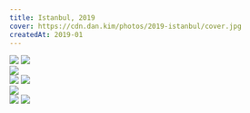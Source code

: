 ```yaml
---
title: Istanbul, 2019
cover: https://cdn.dan.kim/photos/2019-istanbul/cover.jpg
createdAt: 2019-01
---
```


<div class="photorow-2">
  <img src="https://cdn.dan.kim/photos/2019-istanbul/0001.jpg" class="lazyload">
  <img src="https://cdn.dan.kim/photos/2019-istanbul/0002.jpg" class="lazyload">
</div>

<img src="https://cdn.dan.kim/photos/2019-istanbul/0003.jpg" class="lazyload">

<div class="photorow-2">
  <img src="https://cdn.dan.kim/photos/2019-istanbul/0004.jpg" class="lazyload">
  <img src="https://cdn.dan.kim/photos/2019-istanbul/0006.jpg" class="lazyload">
</div>

<img src="https://cdn.dan.kim/photos/2019-istanbul/0005.jpg" class="lazyload">

<div class="photorow-2">
  <img src="https://cdn.dan.kim/photos/2019-istanbul/0007.jpg" class="lazyload">
  <img src="https://cdn.dan.kim/photos/2019-istanbul/0008.jpg" class="lazyload">
</div>
